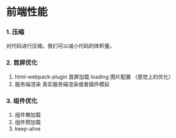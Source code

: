 # 前端性能

### 1. 压缩

对代码进行压缩，我们可以减小代码的体积量。

### 2. 首屏优化

1. html-webpack-plugin 首屏加载 loading 图片配置 （感觉上的优化）
2. 服务端渲染 真实服务端渲染或者插件模拟

### 3. 组件优化

1. 组件懒加载
2. 组件预加载
3. keep-alive
